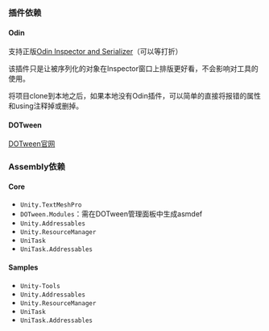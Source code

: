 ### 插件依赖

#### Odin

支持正版[Odin Inspector and Serializer](https://assetstore.unity.com/packages/tools/utilities/odin-inspector-and-serializer-89041)（可以等打折）

该插件只是让被序列化的对象在Inspector窗口上排版更好看，不会影响对工具的使用。

将项目clone到本地之后，如果本地没有Odin插件，可以简单的直接将报错的属性和using注释掉或删掉。

#### DOTween

[DOTween官网](https://dotween.demigiant.com/download.php)





### Assembly依赖

#### Core

- `Unity.TextMeshPro`
- `DOTween.Modules`：需在DOTween管理面板中生成asmdef
- `Unity.Addressables`
- `Unity.ResourceManager`
- `UniTask`
- `UniTask.Addressables`

#### Samples

- `Unity-Tools`
- `Unity.Addressables`
- `Unity.ResourceManager`
- `UniTask`
- `UniTask.Addressables`

